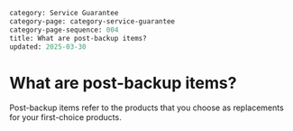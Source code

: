 ```meta
category: Service Guarantee
category-page: category-service-guarantee
category-page-sequence: 004
title: What are post-backup items? 
updated: 2025-03-30
```
# What are post-backup items? 

Post-backup items refer to the products that you choose as replacements for your first-choice products.